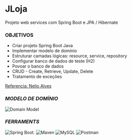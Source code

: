 
# **JLoja**

Projeto web services com Spring Boot e JPA / Hibernate 

### OBJETIVOS
- Criar projeto Spring Boot Java
- Implementar modelo de domínio
- Estruturar camadas lógicas: resource, service, repository
- Configurar banco de dados de teste (H2)
- Povoar o banco de dados
- CRUD - Create, Retrieve, Update, Delete
- Tratamento de exceções

[Referencia: Nelio Alves](https://github.com/acenelio/workshop-springboot3-jpa)

### _MODELO DE DOMÍNIO_

![Domain Model]()

### _FERRAMENTS_
![Spring Boot.](https://cdn.iconscout.com/icon/free/png-256/free-spring-boot-5285303-4406740.png?f=webp)
![Maven](https://images.crunchbase.com/image/upload/c_lpad,h_256,w_256,f_auto,q_auto:eco,dpr_1/nexfmbpjgbgdyzn4cmyv)
![MySQL](https://styles.redditmedia.com/t5_2qm6k/styles/communityIcon_dhjr6guc03x51.png?width=256&s=3e825b7205c7f497d4695028e358d26ee359f84b)
![Postman](https://dashboard.snapcraft.io/site_media/appmedia/2018/11/logo-mark.png)

